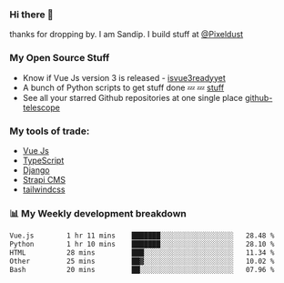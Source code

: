 ### Hi there 👋

thanks for dropping by.
I am Sandip. I build stuff at [@Pixeldust](github.com/pixeldust-in/)

###  **My Open Source Stuff**

 - Know if Vue Js version 3 is released -  [isvue3readyyet](https://github.com/sandiprb/isvue3readyyet)
 - A bunch of Python scripts to get stuff done 💤 💤 [stuff](https://github.com/sandiprb/stuff)
 - See all your starred Github repositories at one single place [github-telescope](https://github.com/sandiprb/github-telescope)



###  **My tools of trade:**
 - [Vue Js](https://github.com/vuejs/vue/)
 - [TypeScript](https://github.com/microsoft/TypeScript)
 - [Django](github.com/django/django)
 - [Strapi CMS](github.com/strapi/strapi)
 - [tailwindcss](https://github.com/tailwindlabs/tailwindcss)


###  📊 **My Weekly development breakdown**
<!--START_SECTION:waka-->

```txt
Vue.js        1 hr 11 mins    ███████░░░░░░░░░░░░░░░░░░   28.48 %
Python        1 hr 10 mins    ███████░░░░░░░░░░░░░░░░░░   28.10 %
HTML          28 mins         ███░░░░░░░░░░░░░░░░░░░░░░   11.34 %
Other         25 mins         ██▓░░░░░░░░░░░░░░░░░░░░░░   10.02 %
Bash          20 mins         ██░░░░░░░░░░░░░░░░░░░░░░░   07.96 %
```

<!--END_SECTION:waka-->
